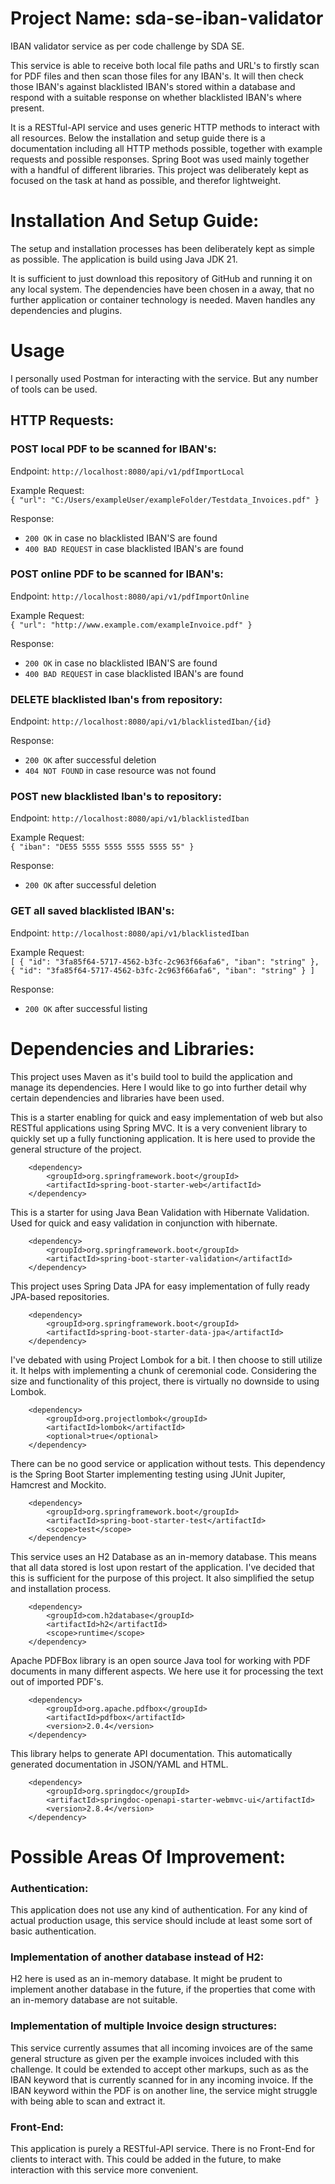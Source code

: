 # Project Name: sda-se-iban-validator
 IBAN validator service as per code challenge by SDA SE.

This service is able to receive both local file paths and URL's to firstly scan for PDF files and then scan those files for any IBAN's.
It will then check those IBAN's against blacklisted IBAN's stored within a database and respond with a suitable response on whether blacklisted IBAN's where present.

It is a RESTful-API service and uses generic HTTP methods to interact with all resources. Below the installation and setup guide there is a documentation including all HTTP methods possible, together with example requests and possible responses. Spring Boot was used mainly together with a handful of different libraries. This project was deliberately kept as focused on the task at hand as possible, and therefor lightweight. 
# Installation And Setup Guide:
The setup and installation processes has been deliberately kept as simple as possible. The application is build using Java JDK 21.

It is sufficient to just download this repository of GitHub and running it on any local system. The dependencies have been chosen in a away, that no further application or container technology is needed. Maven handles any dependencies and plugins.

# Usage

I personally used Postman for interacting with the service. But any number of tools can be used.
## HTTP Requests:

### POST local PDF to be scanned for IBAN's:
Endpoint:
``http://localhost:8080/api/v1/pdfImportLocal``

Example Request:\
``{
  "url": "C:/Users/exampleUser/exampleFolder/Testdata_Invoices.pdf"
}
``

Response: 
- ``200 OK`` in case no blacklisted IBAN'S are found
- ``400 BAD REQUEST`` in case blacklisted IBAN's are found
### POST online PDF to be scanned for IBAN's:
Endpoint:
``http://localhost:8080/api/v1/pdfImportOnline``

Example Request:\
``{
  "url": "http://www.example.com/exampleInvoice.pdf"
}
``

Response:
- ``200 OK`` in case no blacklisted IBAN'S are found
- ``400 BAD REQUEST`` in case blacklisted IBAN's are found
### DELETE blacklisted Iban's from repository:
Endpoint:
``http://localhost:8080/api/v1/blacklistedIban/{id}``

Response:
- ``200 OK`` after successful deletion
- ``404 NOT FOUND`` in case resource was not found

### POST new blacklisted Iban's to repository:
Endpoint:
``http://localhost:8080/api/v1/blacklistedIban``

Example Request:\
``{
  "iban": "DE55 5555 5555 5555 5555 55"
}
``

Response:
- ``200 OK`` after successful deletion

### GET all saved blacklisted IBAN's:
Endpoint:
``http://localhost:8080/api/v1/blacklistedIban``

Example Request:\
``[
  {
    "id": "3fa85f64-5717-4562-b3fc-2c963f66afa6",
    "iban": "string"
  },
  {
    "id": "3fa85f64-5717-4562-b3fc-2c963f66afa6",
    "iban": "string"
  }
]
``

Response:
- ``200 OK`` after successful listing

# Dependencies and Libraries:
This project uses Maven as it's build tool to build the application and manage its dependencies. Here I would like to go into further detail why certain dependencies and libraries have been used.

This is a starter enabling for quick and easy implementation of web but also RESTful applications using Spring MVC. It is a very convenient library to quickly set up a fully functioning application. It is here used to provide the general structure of the project.

		<dependency>
			<groupId>org.springframework.boot</groupId>
			<artifactId>spring-boot-starter-web</artifactId>
		</dependency>

This is a starter for using Java Bean Validation with Hibernate Validation. Used for quick and easy validation in conjunction with hibernate.

		<dependency>
			<groupId>org.springframework.boot</groupId>
			<artifactId>spring-boot-starter-validation</artifactId>
		</dependency>

This project uses Spring Data JPA for easy implementation of fully ready JPA-based repositories.

		<dependency>
			<groupId>org.springframework.boot</groupId>
			<artifactId>spring-boot-starter-data-jpa</artifactId>
		</dependency>

I've debated with using Project Lombok for a bit. I then choose to still utilize it. It helps with implementing a chunk of ceremonial code. Considering the size and functionality of this project, there is virtually no downside to using Lombok.

		<dependency>
			<groupId>org.projectlombok</groupId>
			<artifactId>lombok</artifactId>
			<optional>true</optional>
		</dependency>

There can be no good service or application without tests. This dependency is the Spring Boot Starter implementing testing using JUnit Jupiter, Hamcrest and Mockito.

		<dependency>
			<groupId>org.springframework.boot</groupId>
			<artifactId>spring-boot-starter-test</artifactId>
			<scope>test</scope>
		</dependency>

This service uses an H2 Database as an in-memory database. This means that all data stored is lost upon restart of the application. I've decided that this is sufficient for the purpose of this project. It also simplified the setup and installation process. 

		<dependency>
			<groupId>com.h2database</groupId>
			<artifactId>h2</artifactId>
			<scope>runtime</scope>
		</dependency>

Apache PDFBox library is an open source Java tool for working with PDF documents in many different aspects. We here use it for processing the text out of imported PDF's.

		<dependency>
			<groupId>org.apache.pdfbox</groupId>
			<artifactId>pdfbox</artifactId>
			<version>2.0.4</version>
		</dependency>

This library helps to generate API documentation. This automatically generated documentation in JSON/YAML and HTML.

		<dependency>
			<groupId>org.springdoc</groupId>
			<artifactId>springdoc-openapi-starter-webmvc-ui</artifactId>
			<version>2.8.4</version>
		</dependency>

# Possible Areas Of Improvement:

### Authentication:
This application does not use any kind of authentication. For any kind of actual production usage, this service should include at least some sort of basic authentication.

### Implementation of another database instead of H2:
H2 here is used as an in-memory database. It might be prudent to implement another database in the future, if the properties that come with an in-memory database are not suitable.

### Implementation of multiple Invoice design structures:
This service currently assumes that all incoming invoices are of the same general structure as given per the example invoices included with this challenge. It could be extended to accept other markups, such as as the IBAN keyword that is currently scanned for in any incoming invoice. If the IBAN keyword within the PDF is on another line, the service might struggle with being able to scan and extract it.

### Front-End:
This application is purely a RESTful-API service. There is no Front-End for clients to interact with. This could be added in the future, to make interaction with this service more convenient.